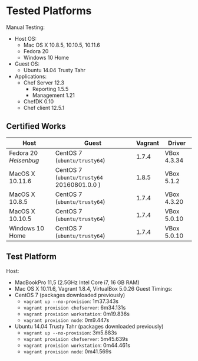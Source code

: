 # Tested Platforms

Manual Testing:

  * Host OS:
      * Mac OS X 10.8.5, 10.10.5, 10.11.6
      * Fedora 20
      * Windows 10 Home
  * Guest OS:
      * Ubuntu 14.04 Trusty Tahr
  * Applications:
      *  Chef Server 12.3
         * Reporting 1.5.5
         * Management 1.21
      *  ChefDK 0.10
      *  Chef client 12.5.1

## **Certified Works**

|Host                  |Guest                                     |Vagrant|Driver     |
|----------------------|------------------------------------------|-------|-----------|
|Fedora 20 *Heisenbug* |CentOS 7 (`ubuntu/trusty64`)              |1.7.4  |VBox 4.3.34|
|MacOS X 10.11.6       |CentOS 7 (`ubuntu/trusty64` 20160801.0.0 )|1.8.5  |VBox 5.1.2 |
|MacOS X 10.8.5        |CentOS 7 (`ubuntu/trusty64`)              |1.7.4  |VBox 4.3.20|
|MacOS X 10.10.5       |CentOS 7 (`ubuntu/trusty64`)              |1.7.4  |VBox 5.0.10|
|Windows 10 Home       |CentOS 7 (`ubuntu/trusty64`)              |1.7.4  |VBox 5.0.10|

## **Test Platform**

Host:
  * MacBookPro 11,5 (2.5GHz Intel Core i7, 16 GB RAM)
  * Mac OS X 10.11.6, Vagrant 1.8.4, VirtualBox 5.0.26
Guest Timings:
  * CentOS 7 (packages downloaded previously)
      * `vagrant up --no-provision`: 1m37.343s
      * `vagrant provision chefserver`: 6m34.131s
      * `vagrant provision workstation`: 0m19.836s
      * `vagrant provision node`: 0m9.447s
  * Ubuntu 14.04 Trusty Tahr (packages downloaded previously)
      * `vagrant up --no-provision`: 3m5.883s
      * `vagrant provision chefserver`: 5m45.639s
      * `vagrant provision workstation`: 0m44.461s
      * `vagrant provision node`: 0m41.569s
